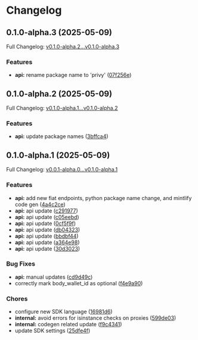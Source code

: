 # Changelog

## 0.1.0-alpha.3 (2025-05-09)

Full Changelog: [v0.1.0-alpha.2...v0.1.0-alpha.3](https://github.com/privy-io/python-sdk/compare/v0.1.0-alpha.2...v0.1.0-alpha.3)

### Features

* **api:** rename package name to 'privy' ([07f256e](https://github.com/privy-io/python-sdk/commit/07f256e93d320c54aa1f8f24aa68a6f4452baf8b))

## 0.1.0-alpha.2 (2025-05-09)

Full Changelog: [v0.1.0-alpha.1...v0.1.0-alpha.2](https://github.com/privy-io/python-sdk/compare/v0.1.0-alpha.1...v0.1.0-alpha.2)

### Features

* **api:** update package names ([3bffca4](https://github.com/privy-io/python-sdk/commit/3bffca498362a213cbf5324174af5954cf27a53e))

## 0.1.0-alpha.1 (2025-05-09)

Full Changelog: [v0.0.1-alpha.0...v0.1.0-alpha.1](https://github.com/privy-io/python-sdk/compare/v0.0.1-alpha.0...v0.1.0-alpha.1)

### Features

* **api:** add new fiat endpoints, python package name change, and mintlify code gen ([4a4c2ce](https://github.com/privy-io/python-sdk/commit/4a4c2ce8ee8d372f6fe559742d2f561ee67766ce))
* **api:** api update ([c291977](https://github.com/privy-io/python-sdk/commit/c291977587090a1c2c8b1c12138cfde4b95f84ab))
* **api:** api update ([c05eebd](https://github.com/privy-io/python-sdk/commit/c05eebd31c80bfc90931a12a0755fc8cb871e128))
* **api:** api update ([0cf5f9f](https://github.com/privy-io/python-sdk/commit/0cf5f9f2bc005bc2c8aa16710cef9c965e8856a4))
* **api:** api update ([db04323](https://github.com/privy-io/python-sdk/commit/db04323760627cc7a57888e06a6b4d92ae1794dc))
* **api:** api update ([bbdbf44](https://github.com/privy-io/python-sdk/commit/bbdbf44af8c2919c2c30cb9e25ea03045f00b91e))
* **api:** api update ([a364e98](https://github.com/privy-io/python-sdk/commit/a364e9890dc0a24416fa534be2b2f8d92ac80f35))
* **api:** api update ([30d3023](https://github.com/privy-io/python-sdk/commit/30d3023be7d49b985f66fb10dfc8ebe2cdcf6c3e))


### Bug Fixes

* **api:** manual updates ([cd9d49c](https://github.com/privy-io/python-sdk/commit/cd9d49cc8795791a110b801433d3866f52cca401))
* correctly mark body_wallet_id as optional ([f4e9a90](https://github.com/privy-io/python-sdk/commit/f4e9a90b80c5a5b276f8361650de5d6979740f24))


### Chores

* configure new SDK language ([16981d6](https://github.com/privy-io/python-sdk/commit/16981d64e1565255f61208765dcec9588b0c790e))
* **internal:** avoid errors for isinstance checks on proxies ([599de03](https://github.com/privy-io/python-sdk/commit/599de031ffb06e3977ce8d2596d19946eab30929))
* **internal:** codegen related update ([f9c4341](https://github.com/privy-io/python-sdk/commit/f9c4341e8d13e88de3cc1c8ea366cd791f023842))
* update SDK settings ([25dfe4f](https://github.com/privy-io/python-sdk/commit/25dfe4f762db5b2cd36d2c922c06bfb92ea65f01))
